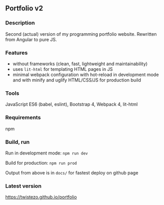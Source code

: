 ## Portfolio v2

### Description
Second (actual) version of my programming portfolio website. Rewritten from Angular to pure JS.

### Features
- without frameworks (clean, fast, lightweight and maintainability)
- uses `lit-html` for templating HTML pages in JS
- minimal webpack configuration with hot-reload in development mode and with minify and uglify HTML/CSS/JS for production build

### Tools
JavaScript ES6 (babel, eslint), Bootstrap 4, Webpack 4, lit-html

### Requirements
npm

### Build, run
Run in development mode: `npm run dev`

Build for production: `npm run prod`

Output from above is in `docs/` for fastest deploy on github page

### Latest version
https://twistezo.github.io/portfolio
